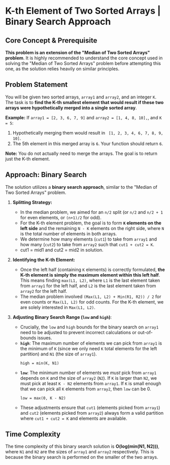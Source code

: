 
# K-th Element of Two Sorted Arrays | Binary Search Approach


##  Core Concept & Prerequisite

**This problem is an extension of the "Median of Two Sorted Arrays" problem**. It is highly recommended to understand the core concept used in solving the "Median of Two Sorted Arrays" problem before attempting this one, as the solution relies heavily on similar principles.

##  Problem Statement

You will be given two sorted arrays, `array1` and `array2`, and an integer `K`.
The task is to **find the K-th smallest element that would result if these two arrays were hypothetically merged into a single sorted array**.

**Example:**
If `array1 = [2, 3, 6, 7, 9]` and `array2 = [1, 4, 8, 10],`, and `K = 5`:
1.  Hypothetically merging them would result in ` [1, 2, 3, 4, 6, 7, 8, 9, 10]`.
2.  The 5th element in this merged array is `6`.
Your function should return `6`.

**Note:** You do not actually need to merge the arrays. The goal is to return just the K-th element.

##  Approach: Binary Search

The solution utilizes a **binary search approach**, similar to the "Median of Two Sorted Arrays" problem.

1.  **Splitting Strategy:**
    *   In the median problem, we aimed for an `n/2` split (or `n/2` and `n/2 + 1` for even elements, or `(n+1)/2` for odd).
    *   For the K-th element problem, the goal is to form **`K` elements on the left side** and the remaining `N - K` elements on the right side, where `N` is the total number of elements in both arrays.
    *   We determine how many elements (`cut1`) to take from `array1` and how many (`cut2`) to take from `array2` such that `cut1 + cut2 = K`.
    * cut1 = mid1 and cut2 = mid2 in solution.

2.  **Identifying the K-th Element:**
    *   Once the left half (containing `K` elements) is correctly formulated, **the K-th element is simply the maximum element within this left half**. This means finding `max(L1, L2)`, where `L1` is the last element taken from `array1` for the left half, and `L2` is the last element taken from `array2` for the left half.
    *   The median problem involved `(Max(L1, L2) + Min(R1, R2)) / 2` for even counts or `Max(L1, L2)` for odd counts. For the K-th element, we are solely interested in `Max(L1, L2)`.

3.  **Adjusting Binary Search Range (`low` and `high`)**:
    *   Crucially, the `low` and `high` bounds for the binary search on `array1` need to be adjusted to prevent incorrect calculations or out-of-bounds issues.
    *   **`high`**: The maximum number of elements we can pick from `array1` is the minimum of `K` (since we only need `K` total elements for the left partition) and `N1` (the size of `array1`).
        ```
        high = min(K, N1)
        ```
    *   **`low`**: The minimum number of elements we *must* pick from `array1` depends on `K` and the size of `array2` (`N2`). If `K` is larger than `N2`, we must pick at least `K - N2` elements from `array1`. If `K` is small enough that we can pick all `K` elements from `array2`, then `low` can be 0.
        ```
        low = max(0, K - N2)
        ```
    *   These adjustments ensure that `cut1` (elements picked from `array1`) and `cut2` (elements picked from `array2`) always form a valid partition where `cut1 + cut2 = K` and elements are available.

##  Time Complexity

The time complexity of this binary search solution is **O(log(min(N1, N2)))**, where `N1` and `N2` are the sizes of `array1` and `array2` respectively. This is because the binary search is performed on the smaller of the two arrays.

